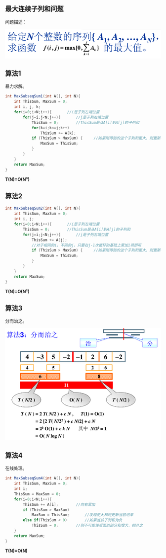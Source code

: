 ## 最大连续子列和问题
问题描述：

<img src="最大子列和.PNG">

## 算法1

暴力求解。
```java
int MaxSubseqSum1(int A[], int N){
	int ThisSum, MaxSum = 0;
	int i, j, k;
	for(i=0;i<N;i++){		//i是子列左端位置
		for(j=i;j<N;j++){		//j是子列右端位置
			ThisSum = 0;		//ThisSum是从A[i]到A[j]的子列和
			for(k=i;k<=j;k++)
				ThisSum += A[k];
			if (ThisSum > MaxSum) {		//如果刚得到的这个子列和更大，则更新结果
				MaxSum = ThisSum;
			}
		}
	}
	return MaxSum;
}
```

**T(N)=O(N³)**

## 算法2
```java
int MaxSubseqSum2(int A[], int N){
	int ThisSum, MaxSum = 0;
	int i, j;
	for(i=0;i<N;i++){		//i是子列左端位置
		ThisSum = 0;		//ThisSum是从A[i]到A[j]的子列和
		for(j=i;j<N;j++){		//j是子列右端位置		
			ThisSum += A[j];
			//对于相同的i，不同的j，只要在j-1次循环的基础上累加1项即可
			if (ThisSum > MaxSum) {		//如果刚得到的这个子列和更大，则更新结果
				MaxSum = ThisSum;
			}
		}
	}
	return MaxSum;
}
```

**T(N)=O(N²)**

## 算法3

分而治之。

<img src="分而治之.PNG">

## 算法4

在线处理。

```java
int MaxSubseqSum4(int A[], int N){
	int ThisSum, MaxSum = 0;
	int i;
	ThisSum = MaxSum = 0;
	for(i=0;i<N;i++){
		ThisSum += A[i];		//向右累加
		if (ThisSum > MaxSum)
			MaxSum = ThisSum;		//发现更大和则更新当前结果
		else if(ThisSum < 0)		//如果当前子列和为负
			ThisSum = 0;		//则不可能使后面的部分和增大，抛弃之
	}
	return MaxSum;
}
```

**T(N)=O(N)**
